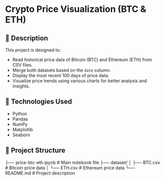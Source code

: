# Crypto Price Visualization (BTC & ETH)

## 📑 Description

This project is designed to:

- Read historical price data of Bitcoin (BTC) and Ethereum (ETH) from CSV files.
- Merge both datasets based on the `date` column.
- Display the most recent 100 days of price data.
- Visualize price trends using various charts for better analysis and insights.

## 🚀 Technologies Used

- Python
- Pandas
- NumPy
- Matplotlib
- Seaborn

## 📂 Project Structure

├── price-btc-eth.ipynb # Main notebook file
├── dataset/
│ ├── BTC.csv # Bitcoin price data
│ └── ETH.csv # Ethereum price data
└── README.md # Project description
